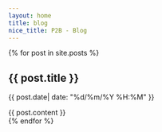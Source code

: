 ```yaml
---
layout: home
title: blog
nice_title: P2B - Blog
---
```


{% for post in site.posts %}
  <h2 class="title is-2">{{ post.title }}</h2>
  <p class="subtitle is-5">{{ post.date| date: "%d/%m/%Y %H:%M" }}</p>
  <div class="post-content">
    {{ post.content }}
  </div>
{% endfor %}
